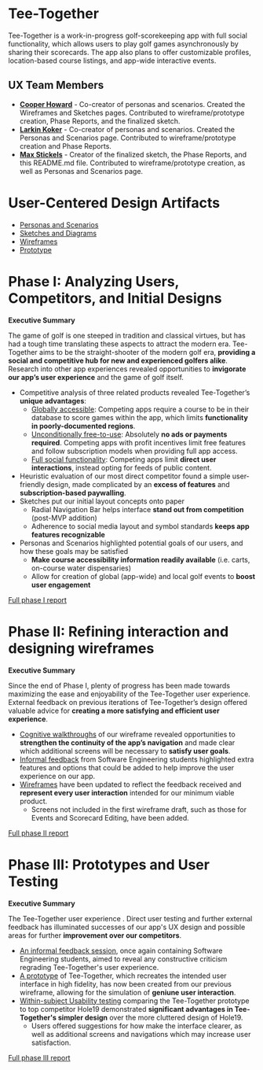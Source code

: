 # Tee-Together

Tee-Together is a work-in-progress golf-scorekeeping app with full social functionality, which allows users to play golf games asynchronously by sharing their scorecards. The app also plans to offer customizable profiles, location-based course listings, and app-wide interactive events.

## UX Team Members

* **[Cooper Howard](https://github.com/UsabilityEngineering/ux-portfolio-copper-glitch)** - Co-creator of personas and scenarios. Created the Wireframes and Sketches pages. Contributed to wireframe/prototype creation, Phase Reports, and the finalized sketch.
* **[Larkin Koker](https://github.com/UsabilityEngineering/ux-portfolio-lkoker)** - Co-creator of personas and scenarios. Created the Personas and Scenarios page. Contributed to wireframe/prototype creation and Phase Reports.
* **[Max Stickels](https://github.com/UsabilityEngineering/ux-portfolio-maxwellstickels)** - Creator of the finalized sketch, the Phase Reports, and this README.md file. Contributed to wireframe/prototype creation, as well as Personas and Scenarios page.

# User-Centered Design Artifacts
 
* [Personas and Scenarios](personas/)
* [Sketches and Diagrams](sketches/)
* [Wireframes](wireframes/)
* [Prototype](#)

# Phase I: Analyzing Users, Competitors, and Initial Designs

**Executive Summary**

The game of golf is one steeped in tradition and classical virtues, but has had a tough time translating these aspects to attract the modern era. Tee-Together aims to be the straight-shooter of the modern golf era, **providing a social and competitive hub for new and experienced golfers alike**. Research into other app experiences revealed opportunities to **invigorate our app’s user experience** and the game of golf itself.
- Competitive analysis of three related products revealed Tee-Together’s **unique advantages**:
  - <ins>Globally accessible</ins>: Competing apps require a course to be in their database to score games within the app, which limits **functionality in poorly-documented regions**.
  - <ins>Unconditionally free-to-use</ins>: Absolutely **no ads or payments required**. Competing apps with profit incentives limit free features and follow subscription models when providing full app access.
  - <ins>Full social functionality</ins>: Competing apps limit **direct user interactions**, instead opting for feeds of public content.
- Heuristic evaluation of our most direct competitor found a simple user-friendly design, made complicated by an **excess of features** and **subscription-based paywalling**.
- Sketches put our initial layout concepts onto paper
  - Radial Navigation Bar helps interface **stand out from competition** (post-MVP addition)
  - Adherence to social media layout and symbol standards **keeps app features recognizable**
- Personas and Scenarios highlighted potential goals of our users, and how these goals may be satisfied
  - **Make course accessibility information readily available** (i.e. carts, on-course water dispensaries)
  - Allow for creation of global (app-wide) and local golf events to **boost user engagement**


[Full phase I report](phaseI/)

# Phase II: Refining interaction and designing wireframes

**Executive Summary**

Since the end of Phase I, plenty of progress has been made towards maximizing the ease and enjoyability of the Tee-Together user experience. External feedback on previous iterations of Tee-Together’s design offered valuable advice for **creating a more satisfying and efficient user experience**.
- <ins>Cognitive walkthroughs</ins> of our wireframe revealed opportunities to **strengthen the continuity of the app’s navigation** and made clear which additional screens will be necessary to **satisfy user goals**.
- <ins>Informal feedback</ins> from Software Engineering students highlighted extra features and options that could be added to help improve the user experience on our app.
- <ins>Wireframes</ins> have been updated to reflect the feedback received and **represent every user interaction** intended for our minimum viable product. 
  - Screens not included in the first wireframe draft, such as those for Events and Scorecard Editing, have been added. 


[Full phase II report](phaseII/)

# Phase III: Prototypes and User Testing

**Executive Summary**

The Tee-Together user experience . Direct user testing and further external feedback has illuminated successes of our app's UX design and possible areas for further **improvement over our competitors**.
- <ins>An informal feedback session</ins>, once again containing Software Engineering students, aimed to reveal any constructive criticism regrading Tee-Together's user experience.
- <ins>A prototype</ins> of Tee-Together, which recreates the intended user interface in high fidelity, has now been created from our previous wireframe, allowing for the simulation of **geniune user interaction**.
- <ins>Within-subject Usability testing</ins> comparing the Tee-Together prototype to top competitor Hole19 demonstrated **significant advantages in Tee-Together's simpler design** over the more cluttered design of Hole19. 
  - Users offered suggestions for how make the interface clearer, as well as additional screens and navigations which may increase user satisfaction.

[Full phase III report](phaseIII/)
